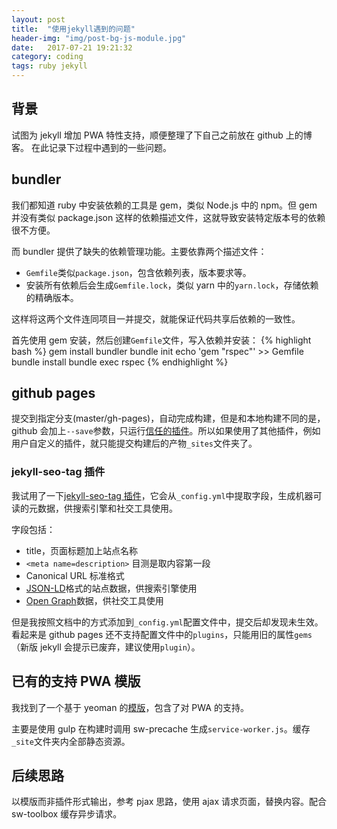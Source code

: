 ```yaml
---
layout: post
title:  "使用jekyll遇到的问题"
header-img: "img/post-bg-js-module.jpg"
date:   2017-07-21 19:21:32
category: coding
tags: ruby jekyll
---
```


## 背景

试图为 jekyll 增加 PWA 特性支持，顺便整理了下自己之前放在 github 上的博客。
在此记录下过程中遇到的一些问题。

## bundler

我们都知道 ruby 中安装依赖的工具是 gem，类似 Node.js 中的 npm。但 gem 并没有类似 package.json 这样的依赖描述文件，这就导致安装特定版本号的依赖很不方便。

而 bundler 提供了缺失的依赖管理功能。主要依靠两个描述文件：
* `Gemfile`类似`package.json`，包含依赖列表，版本要求等。
* 安装所有依赖后会生成`Gemfile.lock`，类似 yarn 中的`yarn.lock`，存储依赖的精确版本。

这样将这两个文件连同项目一并提交，就能保证代码共享后依赖的一致性。

首先使用 gem 安装，然后创建`Gemfile`文件，写入依赖并安装：
{% highlight bash %}
gem install bundler
bundle init
echo 'gem "rspec"' >> Gemfile
bundle install
bundle exec rspec
{% endhighlight %}

## github pages

提交到指定分支(master/gh-pages)，自动完成构建，但是和本地构建不同的是，github 会加上`--save`参数，只运行[信任的插件](https://pages.github.com/versions/)。所以如果使用了其他插件，例如用户自定义的插件，就只能提交构建后的产物`_sites`文件夹了。

### jekyll-seo-tag 插件

我试用了一下[jekyll-seo-tag 插件](https://github.com/jekyll/jekyll-seo-tag/)，它会从`_config.yml`中提取字段，生成机器可读的元数据，供搜索引擎和社交工具使用。

字段包括：
* title，页面标题加上站点名称
* `<meta name=description>` 目测是取内容第一段
* Canonical URL 标准格式
* [JSON-LD](https://developers.google.com/structured-data/)格式的站点数据，供搜索引擎使用
* [Open Graph](http://ogp.me/)数据，供社交工具使用

但是我按照文档中的方式添加到`_config.yml`配置文件中，提交后却发现未生效。看起来是 github pages 还不支持配置文件中的`plugins`，只能用旧的属性`gems`（新版 jekyll 会提示已废弃，建议使用`plugin`）。

## 已有的支持 PWA 模版

我找到了一个基于 yeoman 的[模版](https://github.com/nirgn975/generator-jekyll-starter-kit)，包含了对 PWA 的支持。

主要是使用 gulp 在构建时调用 sw-precache 生成`service-worker.js`。缓存`_site`文件夹内全部静态资源。

## 后续思路

以模版而非插件形式输出，参考 pjax 思路，使用 ajax 请求页面，替换内容。配合 sw-toolbox 缓存异步请求。


